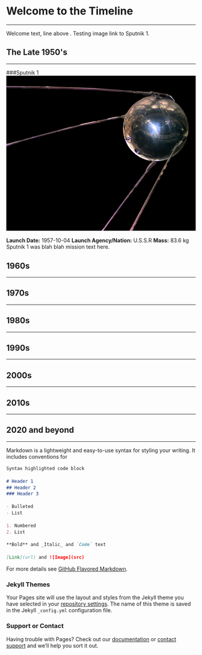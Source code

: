 # Welcome to the Timeline
---
Welcome text, line above . Testing image link to Sputnik 1.

## The Late 1950's
---
###Sputnik 1
![Sputnik1](/images/sputnik1.jpg)

**Launch Date:** 1957-10-04
**Launch Agency/Nation:** U.S.S.R
**Mass:** 83.6 kg
Sputnik 1 was blah blah mission text here.

## 1960s
---


## 1970s
---


## 1980s
---


## 1990s
---


## 2000s
---


## 2010s
---

## 2020 and beyond
---



Markdown is a lightweight and easy-to-use syntax for styling your writing. It includes conventions for

```markdown
Syntax highlighted code block

# Header 1
## Header 2
### Header 3

- Bulleted
- List

1. Numbered
2. List

**Bold** and _Italic_ and `Code` text

[Link](url) and ![Image](src)
```

For more details see [GitHub Flavored Markdown](https://guides.github.com/features/mastering-markdown/).

### Jekyll Themes

Your Pages site will use the layout and styles from the Jekyll theme you have selected in your [repository settings](https://github.com/arh12879/Timeline-Man-Made-Satellites/settings/pages). The name of this theme is saved in the Jekyll `_config.yml` configuration file.

### Support or Contact

Having trouble with Pages? Check out our [documentation](https://docs.github.com/categories/github-pages-basics/) or [contact support](https://support.github.com/contact) and we’ll help you sort it out.
